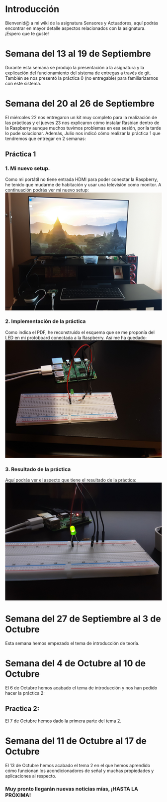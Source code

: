 # Introducción
Bienvenid@ a mi wiki de la asignatura Sensores y Actuadores, aquí podrás encontrar en mayor detalle aspectos relacionados con la asignatura. ¡Espero que te guste! 

# Semana del 13 al 19 de Septiembre
Durante esta semana se produjo la presentación a la asignatura y la explicación del funcionamiento del sistema de entregas a través de git. También se nos presentó la práctica 0 (no entregable) para familiarizarnos con este sistema. 

# Semana del 20 al 26 de Septiembre
El miércoles 22 nos entregaron un kit muy completo para la realización de las prácticas y el jueves 23 nos explicaron cómo instalar Rasbian dentro de la Raspberry aunque muchos tuvimos problemas en esa sesión, por la tarde lo pude solucionar. Además, Julio nos indicó cómo realizar la práctica 1 que tendremos que entregar en 2 semanas: 

## Práctica 1
### 1. Mi nuevo setup.
Como mi portátil no tiene entrada HDMI para poder conectar la Raspberry, he tenido que mudarme de habitación y usar una televisión como monitor. A continuación podrás ver mi nuevo setup:
![setup](https://github.com/jlopeza2020/wiki/blob/main/setup.jpg "setup")

### 2. Implementación de la práctica
Como indica el PDF, he reconstruido el esquema que se me proponía del LED en mi protoboard conectada a la Raspberry. Así me ha quedado:
![led_montado](https://github.com/jlopeza2020/wiki/blob/main/led_montado.jpg "LED montado")

### 3. Resultado de la práctica
Aquí podrás ver el aspecto que tiene el resultado de la práctica:
![led encendido](https://github.com/jlopeza2020/wiki/blob/main/led_encendido.jpg "LED encendido")

# Semana del 27 de Septiembre al 3 de Octubre
Esta semana hemos empezado el tema de introducción  de teoría.

# Semana del 4 de Octubre al 10 de Octubre
El 6 de Octubre hemos acabado el tema de introducción y nos han pedido hacer la práctica 2:
## Practica 2:





El 7 de Octubre hemos dado la primera parte del tema 2.
# Semana del 11 de Octubre al 17 de Octubre
El 13 de Octubre hemos acabado el tema 2 en el que hemos aprendido cómo funcionan los acondicionadores de señal y muchas propiedades y aplicaciones al respecto.


### Muy pronto llegarán nuevas noticias mías, ¡HASTA LA PRÓXIMA!
